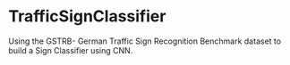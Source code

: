 # TrafficSignClassifier
Using the GSTRB- German Traffic Sign Recognition Benchmark dataset to build a Sign Classifier using CNN.
